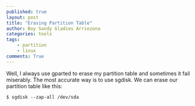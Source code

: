 ```yaml
---
published: true
layout: post
title: "Erasing Partition Table"
author: Boy Sandy Gladies Arriezona
categories: tools
tags:
    - partition
    - linux
comments: True
---
```


Well, I always use gparted to erase my partition table and sometimes it fail miserably. The most accurate way is to use sgdisk. We can erase our partition table like this:

``` shell
$ sgdisk --zap-all /dev/sda
```